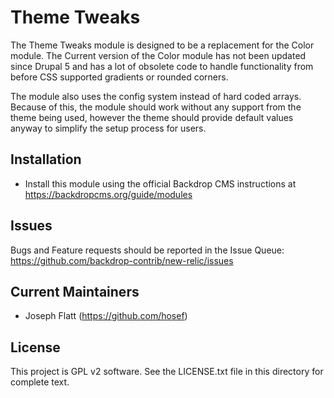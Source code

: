 Theme Tweaks
======================

The Theme Tweaks module is designed to be a replacement for the Color module.
The Current version of the Color module has not been updated since Drupal 5 and
has a lot of obsolete code to handle functionality from before CSS supported
gradients or rounded corners.

The module also uses the config system instead of hard coded arrays. Because of
this, the module should work without any support from the theme being used,
however the theme should provide default values anyway to simplify the setup
process for users.

Installation
------------

- Install this module using the official Backdrop CMS instructions at
  https://backdropcms.org/guide/modules

Issues
------

Bugs and Feature requests should be reported in the Issue Queue:
https://github.com/backdrop-contrib/new-relic/issues

Current Maintainers
-------------------

- Joseph Flatt (https://github.com/hosef)

License
-------

This project is GPL v2 software. See the LICENSE.txt file in this directory for
complete text.
